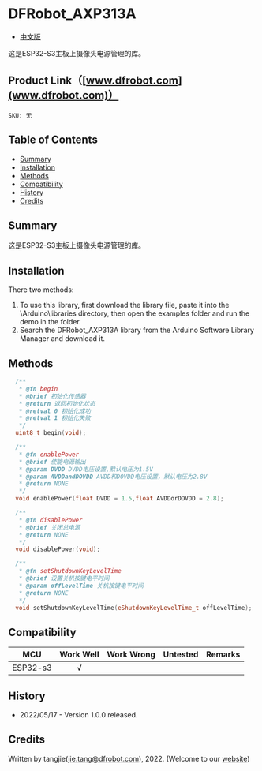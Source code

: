 # DFRobot_AXP313A

* [中文版](./README_CN.md)

这是ESP32-S3主板上摄像头电源管理的库。


## Product Link（[www.dfrobot.com](www.dfrobot.com)）
    SKU: 无

## Table of Contents
  - [Summary](#summary)
  - [Installation](#installation)
  - [Methods](#methods)
  - [Compatibility](#compatibility)
  - [History](#history)
  - [Credits](#credits)

## Summary
这是ESP32-S3主板上摄像头电源管理的库。

## Installation

There two methods: 
1. To use this library, first download the library file, paste it into the \Arduino\libraries directory, then open the examples folder and run the demo in the folder.
2. Search the DFRobot_AXP313A library from the Arduino Software Library Manager and download it.

## Methods

```C++
  /**
   * @fn begin
   * @brief 初始化传感器
   * @return 返回初始化状态
   * @retval 0 初始化成功
   * @retval 1 初始化失败
   */
  uint8_t begin(void);

  /**
   * @fn enablePower
   * @brief 使能电源输出
   * @param DVDD DVDD电压设置,默认电压为1.5V
   * @param AVDDandDOVDD AVDD和DOVDD电压设置，默认电压为2.8V
   * @return NONE
   */
  void enablePower(float DVDD = 1.5,float AVDDorDOVDD = 2.8);

  /**
   * @fn disablePower
   * @brief 关闭总电源
   * @return NONE
   */
  void disablePower(void);

  /**
   * @fn setShutdownKeyLevelTime
   * @brief 设置关机按键电平时间
   * @param offLevelTime 关机按键电平时间
   * @return NONE
   */
  void setShutdownKeyLevelTime(eShutdownKeyLevelTime_t offLevelTime);
```
## Compatibility

MCU                |  Work Well    | Work Wrong   | Untested    | Remarks
------------------ | :----------: | :----------: | :---------: | -----
ESP32-s3           |      √       |              |             | 


## History

- 2022/05/17 - Version 1.0.0 released.

## Credits

Written by tangjie(jie.tang@dfrobot.com), 2022. (Welcome to our [website](https://www.dfrobot.com/))

